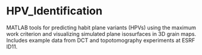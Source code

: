 # HPV_Identification
MATLAB tools for predicting habit plane variants (HPVs) using the maximum work criterion and visualizing simulated plane isosurfaces in 3D grain maps. Includes example data from DCT and topotomography experiments at ESRF ID11.
